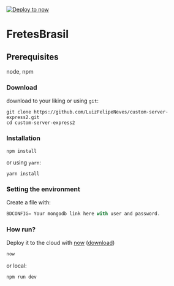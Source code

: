 [![Deploy to now](https://deploy.now.sh/static/button.svg)](https://deploy.now.sh/?repo=https://github.com/LuizFelipeNeves/custom-server-express2/tree/master)

# FretesBrasil

## Prerequisites
node, npm

### Download
download to your liking or using `git`:
```
git clone https://github.com/LuizFelipeNeves/custom-server-express2.git
cd custom-server-express2
```
### Installation
```
npm install
```
or using `yarn`:
```
yarn install
```

### Setting the environment
Create a file with:
```js
BDCONFIG= Your mongodb link here with user and password.
```
### How run?
Deploy it to the cloud with [now](https://zeit.co/now) ([download](https://zeit.co/download))

```bash
now
```
or local:
```
npm run dev
```

